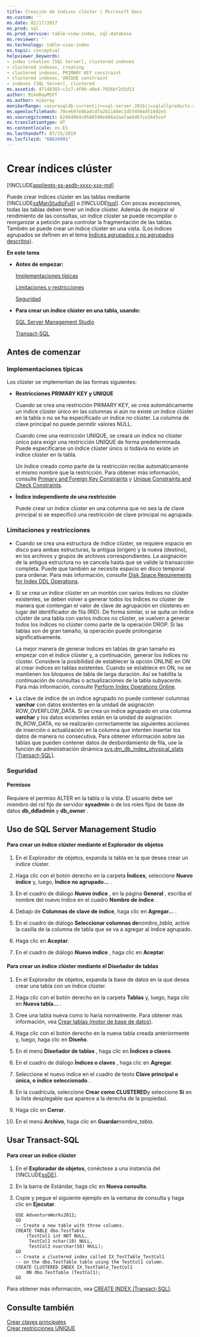 ```yaml
---
title: Creación de índices clúster | Microsoft Docs
ms.custom: ''
ms.date: 02/17/2017
ms.prod: sql
ms.prod_service: table-view-index, sql-database
ms.reviewer: ''
ms.technology: table-view-index
ms.topic: conceptual
helpviewer_keywords:
- index creation [SQL Server], clustered indexes
- clustered indexes, creating
- clustered indexes, PRIMARY KEY constraint
- clustered indexes, UNIQUE constraint
- indexes [SQL Server], clustered
ms.assetid: 47148383-c2c7-4f08-a9e4-7016bf2d1d13
author: MikeRayMSFT
ms.author: mikeray
monikerRange: =azuresqldb-current||>=sql-server-2016||=sqlallproducts-allversions||>=sql-server-linux-2017||=azuresqldb-mi-current
ms.openlocfilehash: 79ce697e86adcd7a2b11d4ec1d5f4564d51692e5
ms.sourcegitcommit: b2464064c0566590e486a3aafae6d67ce2645cef
ms.translationtype: HT
ms.contentlocale: es-ES
ms.lasthandoff: 07/15/2019
ms.locfileid: "68024991"
---
```

# <a name="create-clustered-indexes"></a>Crear índices clúster
[!INCLUDE[appliesto-ss-asdb-xxxx-xxx-md](../../includes/appliesto-ss-asdb-xxxx-xxx-md.md)]

  Puede crear índices clúster en las tablas mediante [!INCLUDE[ssManStudioFull](../../includes/ssmanstudiofull-md.md)] o [!INCLUDE[tsql](../../includes/tsql-md.md)]. Con pocas excepciones, todas las tablas deben tener un índice clúster. Además de mejorar el rendimiento de las consultas, un índice clúster se puede recompilar o reorganizar a petición para controlar la fragmentación de las tablas. También se puede crear un índice clúster en una vista. (Los índices agrupados se definen en el tema [Índices agrupados y no agrupados descritos](../../relational-databases/indexes/clustered-and-nonclustered-indexes-described.md)).  
  
 **En este tema**  
  
-   **Antes de empezar:**  
  
     [Implementaciones típicas](#Implementations)  
  
     [Limitaciones y restricciones](#Restrictions)  
  
     [Seguridad](#Security)  
  
-   **Para crear un índice clúster en una tabla, usando:**  
  
     [SQL Server Management Studio](#SSMSProcedure)  
  
     [Transact-SQL](#TsqlProcedure)  
  
##  <a name="BeforeYouBegin"></a> Antes de comenzar  
  
###  <a name="Implementations"></a> Implementaciones típicas  
 Los clúster se implementan de las formas siguientes:  
  
-   **Restricciones PRIMARY KEY y UNIQUE**  
  
     Cuando se crea una restricción PRIMARY KEY, se crea automáticamente un índice clúster único en las columnas si aún no existe un índice clúster en la tabla o no se ha especificado un índice no clúster. La columna de clave principal no puede permitir valores NULL.  
  
     Cuando cree una restricción UNIQUE, se creará un índice no clúster único para exigir una restricción UNIQUE de forma predeterminada. Puede especificarse un índice clúster único si todavía no existe un índice clúster en la tabla.  
  
     Un índice creado como parte de la restricción recibe automáticamente el mismo nombre que la restricción. Para obtener más información, consulte [Primary and Foreign Key Constraints](../../relational-databases/tables/primary-and-foreign-key-constraints.md) y [Unique Constraints and Check Constraints](../../relational-databases/tables/unique-constraints-and-check-constraints.md).  
  
-   **Índice independiente de una restricción**  
  
     Puede crear un índice clúster en una columna que no sea la de clave principal si se especificó una restricción de clave principal no agrupada.  
  
###  <a name="Restrictions"></a> Limitaciones y restricciones  
  
-   Cuando se crea una estructura de índice clúster, se requiere espacio en disco para ambas estructuras, la antigua (origen) y la nueva (destino), en los archivos y grupos de archivos correspondientes. La asignación de la antigua estructura no se cancela hasta que se valide la transacción completa. Puede que también se necesite espacio en disco temporal para ordenar. Para más información, consulte [Disk Space Requirements for Index DDL Operations](../../relational-databases/indexes/disk-space-requirements-for-index-ddl-operations.md).  
  
-   Si se crea un índice clúster en un montón con varios índices no clúster existentes, se deben volver a generar todos los índices no clúster de manera que contengan el valor de clave de agrupación en clústeres en lugar del identificador de fila (RID). De forma similar, si se quita un índice clúster de una tabla con varios índices no clúster, se vuelven a generar todos los índices no clúster como parte de la operación DROP. Si las tablas son de gran tamaño, la operación puede prolongarse significativamente.  
  
     La mejor manera de generar índices en tablas de gran tamaño es empezar con el índice clúster y, a continuación, generar los índices no clúster. Considere la posibilidad de establecer la opción ONLINE en ON al crear índices en tablas existentes. Cuando se establece en ON, no se mantienen los bloqueos de tabla de larga duración. Así se habilita la continuación de consultas o actualizaciones de la tabla subyacente. Para más información, consulte [Perform Index Operations Online](../../relational-databases/indexes/perform-index-operations-online.md).  
  
-   La clave de índice de un índice agrupado no puede contener columnas **varchar** con datos existentes en la unidad de asignación ROW_OVERFLOW_DATA. Si se crea un índice agrupado en una columna **varchar** y los datos existentes están en la unidad de asignación IN_ROW_DATA, no se realizarán correctamente las siguientes acciones de inserción o actualización en la columna que intenten insertar los datos de manera no consecutiva. Para obtener información sobre las tablas que pueden contener datos de desbordamiento de fila, use la función de administración dinámica [sys.dm_db_index_physical_stats &#40;Transact-SQL&#41;](../../relational-databases/system-dynamic-management-views/sys-dm-db-index-physical-stats-transact-sql.md).  
  
###  <a name="Security"></a> Seguridad  
  
####  <a name="Permissions"></a> Permisos  
 Requiere el permiso ALTER en la tabla o la vista. El usuario debe ser miembro del rol fijo de servidor **sysadmin** o de los roles fijos de base de datos **db_ddladmin** y **db_owner** .  
  
##  <a name="SSMSProcedure"></a> Uso de SQL Server Management Studio  
  
#### <a name="to-create-a-clustered-index-by-using-object-explorer"></a>Para crear un índice clúster mediante el Explorador de objetos  
  
1.  En el Explorador de objetos, expanda la tabla en la que desea crear un índice clúster.  
  
2.  Haga clic con el botón derecho en la carpeta **Índices**, seleccione **Nuevo índice** y, luego, **Índice no agrupado...** .  
  
3.  En el cuadro de diálogo **Nuevo índice** , en la página **General** , escriba el nombre del nuevo índice en el cuadro **Nombre de índice** .  
  
4.  Debajo de **Columnas de clave de índice**, haga clic en **Agregar...** .  
  
5.  En el cuadro de diálogo **Seleccionar columnas de**_nombre\_tabla_, active la casilla de la columna de tabla que se va a agregar al índice agrupado.  
  
6.  Haga clic en **Aceptar**.  
  
7.  En el cuadro de diálogo **Nuevo índice** , haga clic en **Aceptar**.  
  
#### <a name="to-create-a-clustered-index-by-using-the-table-designer"></a>Para crear un índice clúster mediante el Diseñador de tablas  
  
1.  En el Explorador de objetos, expanda la base de datos en la que desea crear una tabla con un índice clúster.  
  
2.  Haga clic con el botón derecho en la carpeta **Tablas** y, luego, haga clic en **Nueva tabla...** .  
  
3.  Cree una tabla nueva como lo haría normalmente. Para obtener más información, vea [Crear tablas &#40;motor de base de datos&#41;](../../relational-databases/tables/create-tables-database-engine.md).  
  
4.  Haga clic con el botón derecho en la nueva tabla creada anteriormente y, luego, haga clic en **Diseño**.  
  
5.  En el menú **Diseñador de tablas** , haga clic en **Índices o claves**.  
  
6.  En el cuadro de diálogo **Índices o claves** , haga clic en **Agregar**.  
  
7.  Seleccione el nuevo índice en el cuadro de texto **Clave principal o única, o índice seleccionado** .  
  
8.  En la cuadrícula, seleccione **Crear como CLUSTERED**y seleccione **Sí** en la lista desplegable que aparece a la derecha de la propiedad.  
  
9. Haga clic en **Cerrar**.  
  
10. En el menú **Archivo**, haga clic en **Guardar**_nombre\_tabla_.  
  
##  <a name="TsqlProcedure"></a> Usar Transact-SQL  
  
#### <a name="to-create-a-clustered-index"></a>Para crear un índice clúster  
  
1.  En el **Explorador de objetos**, conéctese a una instancia del [!INCLUDE[ssDE](../../includes/ssde-md.md)].  
  
2.  En la barra de Estándar, haga clic en **Nueva consulta**.  
  
3.  Copie y pegue el siguiente ejemplo en la ventana de consulta y haga clic en **Ejecutar**.  
  
    ```  
    USE AdventureWorks2012;  
    GO  
    -- Create a new table with three columns.  
    CREATE TABLE dbo.TestTable  
        (TestCol1 int NOT NULL,  
         TestCol2 nchar(10) NULL,  
         TestCol3 nvarchar(50) NULL);  
    GO  
    -- Create a clustered index called IX_TestTable_TestCol1  
    -- on the dbo.TestTable table using the TestCol1 column.  
    CREATE CLUSTERED INDEX IX_TestTable_TestCol1   
        ON dbo.TestTable (TestCol1);   
    GO  
    ```  
  
 Para obtener más información, vea [CREATE INDEX &#40;Transact-SQL&#41;](../../t-sql/statements/create-index-transact-sql.md).  
  
## <a name="see-also"></a>Consulte también  
 [Crear claves principales](../../relational-databases/tables/create-primary-keys.md)   
 [Crear restricciones UNIQUE](../../relational-databases/tables/create-unique-constraints.md)  
  
  
